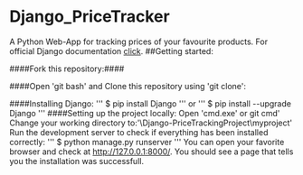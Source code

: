 # Django_PriceTracker
A Python Web-App for tracking prices of your favourite products.
For official Django documentation [click](https://docs.djangoproject.com/en/4.1/).
##Getting started:

####Fork this repository:####

####Open 'git bash' and Clone this repository using 'git clone':

####Installing Django:
'''
$ pip install Django
'''
or
'''
$ pip install --upgrade Django
'''
####Setting up the project locally:
Open 'cmd.exe' or git cmd'
Change your working directory to:'\Django-PriceTrackingProject\myproject'
Run the development server to check if everything has been installed correctly:
'''
$ python manage.py runserver
'''
You can open your favorite browser and check at http://127.0.0.1:8000/. You should see a page that tells you the installation was successfull.
